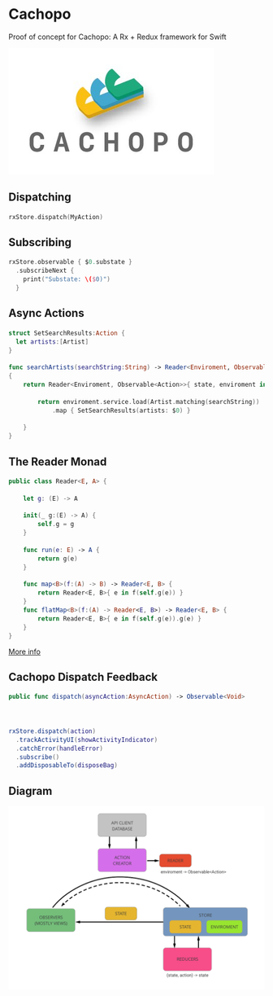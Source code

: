# Cachopo
Proof of concept for Cachopo: A Rx + Redux framework for Swift

![](_imgs/logo.jpg)

## Dispatching
```swift
rxStore.dispatch(MyAction)
```

## Subscribing

```swift
rxStore.observable { $0.substate }
  .subscribeNext {
    print("Substate: \($0)")
  }
```

## Async Actions

```swift
struct SetSearchResults:Action {
  let artists:[Artist]
}

func searchArtists(searchString:String) -> Reader<Enviroment, Observable<Action>>
{
    return Reader<Enviroment, Observable<Action>>{ state, enviroment in

        return enviroment.service.load(Artist.matching(searchString))
            .map { SetSearchResults(artists: $0) }   

    }
}
```

## The Reader Monad

```swift
public class Reader<E, A> {

    let g: (E) -> A

    init(_ g:(E) -> A) {
        self.g = g
    }

    func run(e: E) -> A {
        return g(e)
    }

    func map<B>(f:(A) -> B) -> Reader<E, B> {
        return Reader<E, B>{ e in f(self.g(e)) }
    }
    func flatMap<B>(f:(A) -> Reader<E, B>) -> Reader<E, B> {
        return Reader<E, B>{ e in f(self.g(e)).g(e) }
    }
}
```

[More info](https://medium.com/@foolonhill/techniques-for-a-functional-dependency-injection-in-swift-b9a6143634ab)

## Cachopo Dispatch Feedback

```swift
public func dispatch(asyncAction:AsyncAction) -> Observable<Void>



rxStore.dispatch(action)
  .trackActivityUI(showActivityIndicator)
  .catchError(handleError)
  .subscribe()
  .addDisposableTo(disposeBag)
```

## Diagram

![inline](_imgs/diagrama_cachopo.png)
